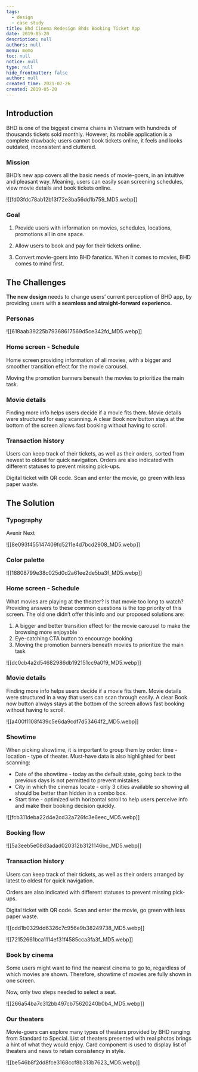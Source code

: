 ```yaml
---
tags: 
  - design
  - case study
title: Bhd Cinema Redesign Bhds Booking Ticket App
date: 2019-05-20
description: null
authors: null
menu: memo
toc: null
notice: null
type: null
hide_frontmatter: false
author: null
created_time: 2021-07-26
created: 2019-05-20
---
```


<!-- child_database 77e75589-8bd4-448f-b38f-6995a6790e8f -->

## Introduction

BHD is one of the biggest cinema chains in Vietnam with hundreds of thousands tickets sold monthly. However, its mobile application is a complete drawback; users cannot book tickets online, it feels and looks outdated, inconsistent and cluttered.

### Mission

BHD’s new app covers all the basic needs of movie-goers, in an intuitive and pleasant way. Meaning, users can easily scan screening schedules, view movie details and book tickets online.

![[fd03fdc78ab12b13f72e3ba56dd1b759_MD5.webp]]

### Goal

1. Provide users with information on movies, schedules, locations, promotions all in one space.

2. Allow users to book and pay for their tickets online.

3. Convert movie-goers into BHD fanatics. When it comes to movies, BHD comes to mind first.

## The Challenges

**The new design** needs to change users’ current perception of BHD app, by providing users with **a seamless and straight-forward experience.**

### Personas

![[618aab39225b79368617569d5ce342fd_MD5.webp]]

### Home screen - Schedule

Home screen providing information of all movies, with a bigger and smoother transition effect for the movie carousel.

Moving the promotion banners beneath the movies to prioritize the main task.

### Movie details

Finding more info helps users decide if a movie fits them. Movie details were structured for easy scanning. A clear Book now button stays at the bottom of the screen allows fast booking without having to scroll.

### Transaction history

Users can keep track of their tickets, as well as their orders, sorted from newest to oldest for quick navigation. Orders are also indicated with different statuses to prevent missing pick-ups.

Digital ticket with QR code. Scan and enter the movie, go green with less paper waste.

## The Solution

### Typography

Avenir Next

![[8e093f455147409fd5211e4d7bcd2908_MD5.webp]]

### Color palette

![[18808799e38c025d0d2a61ee2de5ba3f_MD5.webp]]

### Home screen - Schedule

What movies are playing at the theater? Is that movie too long to watch? Providing answers to these common questions is the top priority of this screen. The old one didn’t offer this info and our proposed solutions are:

1. A bigger and better transition effect for the movie carousel to make the browsing more enjoyable
1. Eye-catching CTA button to encourage booking
1. Moving the promotion banners beneath movies to prioritize the main task

![[dc0cb4a2d54682986db192151cc9a0f9_MD5.webp]]


### Movie details

Finding more info helps users decide if a movie fits them. Movie details were structured in a way that users can scan through easily. A clear Book now button always stays at the bottom of the screen allows fast booking without having to scroll.

![[a400f1108f439c5e6da9cdf7d53464f2_MD5.webp]]


### Showtime

When picking showtime, it is important to group them by order: time - location - type of theater. Must-have data is also highlighted for best scanning:

* Date of the showtime - today as the default state, going back to the previous days is not permitted to prevent mistakes.
* City in which the cinemas locate - only 3 cities available so showing all should be better than hidden in a combo box.
* Start time - optimized with horizontal scroll to help users perceive info and make their booking decision quickly.

![[fcb311deba22d4e2cd32a726fc3e6eec_MD5.webp]]


### Booking flow

![[5a3eeb5e08d3adad020312b3121146bc_MD5.webp]]

### Transaction history

Users can keep track of their tickets, as well as their orders arranged by latest to oldest for quick navigation.

Orders are also indicated with different statuses to prevent missing pick-ups.

Digital ticket with QR code. Scan and enter the movie, go green with less paper waste.

![[cdd1b0329dd6326c7c956e9b38249738_MD5.webp]]

![[72152661bca1114ef31f4585cca3fa3f_MD5.webp]]


### Book by cinema

Some users might want to find the nearest cinema to go to, regardless of which movies are shown. Therefore, showtime of movies are fully shown in one screen.

Now, only two steps needed to select a seat.

![[266a54ba7c312bb497cb75620240b0b4_MD5.webp]]

### Our theaters

Movie-goers can explore many types of theaters provided by BHD ranging from Standard to Special. List of theaters presented with real photos brings a hint of what they would enjoy. Card component is used to display list of theaters and news to retain consistency in style.

![[be546b8f2dd8fce3168ccf8b313b7623_MD5.webp]]
